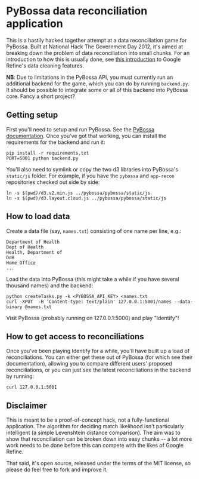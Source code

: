 PyBossa data reconciliation application
=======================================

This is a hastily hacked together attempt at a data reconciliation game for PyBossa. Built at National Hack The Government Day 2012, it's aimed at breaking down the problem of data reconciliation into small chunks. For an introduction to how this is usually done, see [this introduction](http://onlinejournalismblog.com/2011/07/05/cleaning-data-using-google-refine-a-quick-guide/) to Google Refine's data cleaning features.

**NB**: Due to limitations in the PyBossa API, you must currently run an additional backend for the game, which you can do by running `backend.py`. It should be possible to integrate some or all of this backend into PyBossa core. Fancy a short project?

Getting setup
-------------
  
First you'll need to setup and run PyBossa. See the [PyBossa documentation](http://pybossa.readthedocs.org/en/latest/install.html). Once you've got that working, you can install the requirements for the backend and run it:

    pip install -r requirements.txt
    PORT=5001 python backend.py

You'll also need to symlink or copy the two d3 libraries into PyBossa's `static/js` folder. For example, if you have the `pybossa` and `app-recon` repositories checked out side by side:

    ln -s $(pwd)/d3.v2.min.js ../pybossa/pybossa/static/js
    ln -s $(pwd)/d3.layout.cloud.js ../pybossa/pybossa/static/js

How to load data
----------------

Create a data file (say, `names.txt`) consisting of one name per line, e.g.:

    Department of Health
    Dept of Health
    Health, Department of
    DoH
    Home Office
    ...

Load the data into PyBossa (this might take a while if you have several thousand names) and the backend:

    python createTasks.py -k <PYBOSSA_API_KEY> <names.txt
    curl -XPUT  -H 'Content-type: text/plain' 127.0.0.1:5001/names --data-binary @names.txt

Visit PyBossa (probably running on 127.0.0.1:5000) and play "Identify"!

How to get access to reconciliations
------------------------------------

Once you've been playing Identify for a while, you'll have built up a load of reconciliations. You can either get these out of PyBossa (for which see their documentation), allowing you to compare different users' proposed reconciliations, or you can just see the latest reconciliations in the backend by running:

    curl 127.0.0.1:5001

Disclaimer
----------

This is meant to be a proof-of-concept hack, not a fully-functional application. The algorithm for deciding match likelihood isn't particularly intelligent (a simple Levenshtein distance comparison). The aim was to show that reconciliation can be broken down into easy chunks -- a lot more work needs to be done before this can compete with the likes of Google Refine.

That said, it's open source, released under the terms of the MIT license, so please do feel free to fork and improve it.